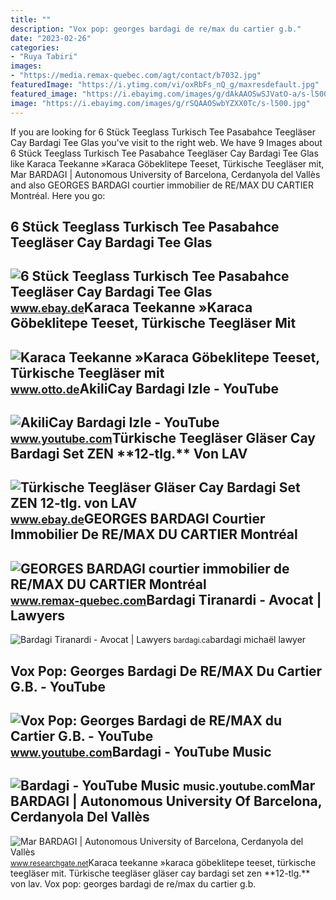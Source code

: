 ```yaml
---
title: ""
description: "Vox pop: georges bardagi de re/max du cartier g.b."
date: "2023-02-26"
categories:
- "Ruya Tabiri"
images:
- "https://media.remax-quebec.com/agt/contact/b7032.jpg"
featuredImage: "https://i.ytimg.com/vi/oxRbFs_nQ_g/maxresdefault.jpg"
featured_image: "https://i.ebayimg.com/images/g/dAkAAOSwSJVatO-a/s-l500.jpg"
image: "https://i.ebayimg.com/images/g/rSQAAOSwbYZXX0Tc/s-l500.jpg"
---
```


If you are looking for 6 Stück Teeglass Turkisch Tee Pasabahce Teegläser Cay Bardagi Tee Glas you've visit to the right web. We have 9 Images about 6 Stück Teeglass Turkisch Tee Pasabahce Teegläser Cay Bardagi Tee Glas like Karaca Teekanne »Karaca Göbeklitepe Teeset, Türkische Teegläser mit, Mar BARDAGI | Autonomous University of Barcelona, Cerdanyola del Vallès and also GEORGES BARDAGI courtier immobilier de RE/MAX DU CARTIER Montréal. Here you go:

6 Stück Teeglass Turkisch Tee Pasabahce Teegläser Cay Bardagi Tee Glas
----------------------------------------------------------------------

 ![6 Stück Teeglass Turkisch Tee Pasabahce Teegläser Cay Bardagi Tee Glas](https://i.ebayimg.com/images/g/dAkAAOSwSJVatO-a/s-l500.jpg) <small>www.ebay.de</small>Karaca Teekanne »Karaca Göbeklitepe Teeset, Türkische Teegläser Mit
-------------------------------------------------------------------

 ![Karaca Teekanne »Karaca Göbeklitepe Teeset, Türkische Teegläser mit](https://i.otto.de/i/otto/cb81d96e-d97a-5d0a-bcd8-d4208de34ebd?h=380&w=360&sm=clamp&upscale=true&fmt=auto) <small>www.otto.de</small>AkiliCay Bardagi Izle - YouTube
-------------------------------

 ![AkiliCay Bardagi Izle - YouTube](https://i.ytimg.com/vi/oxRbFs_nQ_g/maxresdefault.jpg) <small>www.youtube.com</small>Türkische Teegläser Gläser Cay Bardagi Set ZEN \*\*12-tlg.\*\* Von LAV
----------------------------------------------------------------------

 ![Türkische Teegläser Gläser Cay Bardagi Set ZEN **12-tlg.** von LAV](https://i.ebayimg.com/images/g/rSQAAOSwbYZXX0Tc/s-l500.jpg) <small>www.ebay.de</small>GEORGES BARDAGI Courtier Immobilier De RE/MAX DU CARTIER Montréal
-----------------------------------------------------------------

 ![GEORGES BARDAGI courtier immobilier de RE/MAX DU CARTIER Montréal](https://media.remax-quebec.com/agt/contact/b7032.jpg) <small>www.remax-quebec.com</small>Bardagi Tiranardi - Avocat | Lawyers
------------------------------------

 ![Bardagi Tiranardi - Avocat | Lawyers](http://bardagi.ca/images/profile-michael.png) <small>bardagi.ca</small>bardagi michaël lawyer

Vox Pop: Georges Bardagi De RE/MAX Du Cartier G.B. - YouTube
------------------------------------------------------------

 ![Vox Pop: Georges Bardagi de RE/MAX du Cartier G.B. - YouTube](https://i.ytimg.com/vi/352RVH0_ots/maxresdefault.jpg) <small>www.youtube.com</small>Bardagi - YouTube Music
-----------------------

 ![Bardagi - YouTube Music](https://i.ytimg.com/vi/ILtFMVP1O7g/maxresdefault.jpg) <small>music.youtube.com</small>Mar BARDAGI | Autonomous University Of Barcelona, Cerdanyola Del Vallès
-----------------------------------------------------------------------

 ![Mar BARDAGI | Autonomous University of Barcelona, Cerdanyola del Vallès](https://i1.rgstatic.net/ii/profile.image/324318083387396-1454334865006_Q512/Mar-Bardagi.jpg) <small>www.researchgate.net</small>Karaca teekanne »karaca göbeklitepe teeset, türkische teegläser mit. Türkische teegläser gläser cay bardagi set zen \*\*12-tlg.\*\* von lav. Vox pop: georges bardagi de re/max du cartier g.b.

